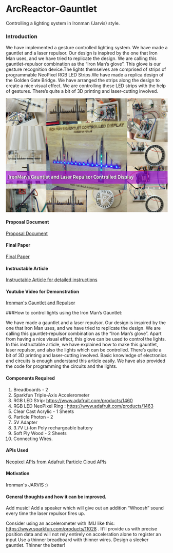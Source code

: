 # ArcReactor-Gauntlet
Controlling a lighting system in Ironman (Jarvis) style.

### Introduction
We have implemented a gesture controlled lighting system. We have made a gauntlet and a laser repulsor. Our design is inspired by the one that Iron Man uses, and we have tried to replicate the design. We are calling this gauntlet-repulsor combination as the “Iron Man’s glove”. This glove is our gesture recognition device.The lights themselves are comprised of strips of programmable NeoPixel RGB LED Strips.We have made a replica design of the Golden Gate Bridge. We have arranged the strips along the design to create a nice visual effect. We are controlling these LED strips with the help of gestures. There’s quite a bit of 3D printing and laser-cutting involved.

![Network Strength Simulation](/Images/GauntletDisplayBanner.jpg)

#### Proposal Document
[Proposal Document](https://github.com/nathan5x/ArcReactor-Gauntlet/blob/master/Docs/ArcReactor_Proposal.pdf)

#### Final Paper
[Final Paper](https://github.com/nathan5x/ArcReactor-Gauntlet/blob/master/Docs/FinalPaper.pdf)

#### Instructable Article
[Instructable Article for detailed instructions](http://www.instructables.com/id/Ironmans-ArcReactor-Gauntlet-Light-Controlling-Sys/)

#### Youtube Video for Demonstration
[Ironman's Gauntlet and Repulsor](https://youtu.be/D1eNAbzzMB0)

###How to control lights using the Iron Man’s Gauntlet:

We have made a gauntlet and a laser repulsor. Our design is inspired by the one that Iron Man uses, and we have tried to replicate the design. We are calling this gauntlet-repulsor combination as the “Iron Man’s glove”.
Apart from having a nice visual effect, this glove can be used to control the lights.
In this instructable article, we have explained how to make this gauntlet, laser repulsor, and also the lights which can be controlled. There’s quite a bit of 3D printing and laser-cutting involved. Basic knowledge of electronics and circuits is enough understand this article easily. We have also provided the code for programming the circuits and the lights.

#### Components Required
1. Breadboards - 2
2. Sparkfun Triple-Axis Accelerometer
3. RGB LED Strip: https://www.adafruit.com/products/1460
4. RGB LED NeoPixel Ring : https://www.adafruit.com/products/1463
5. Clear Cast Acrylic - 1 Sheets
6. Particle Photon - 2
7. 5V Adapter
8. 3.7V Li-Ion Poly rechargeable battery
9. Soft Ply Wood - 2 Sheets
10. Connecting Wires.

#### APIs Used
[Neopixel APIs from Adafruit](https://github.com/adafruit/Adafruit_NeoPixel)
[Particle Cloud APIs](https://docs.particle.io/reference/api/)

#### Motivation
Ironman's JARVIS :)

#### General thoughts and how it can be improved.
Add music! Add a speaker which will give out an addition “Whoosh” sound every time the laser repulsor fires up.

Consider using an accelerometer with IMU like this: https://www.sparkfun.com/products/11028 . It’ll provide us with precise position data and will not rely entirely on acceleration alone to register an input
Use a thinner breadboard with thinner wires. Design a sleeker gauntlet. Thinner the better!
